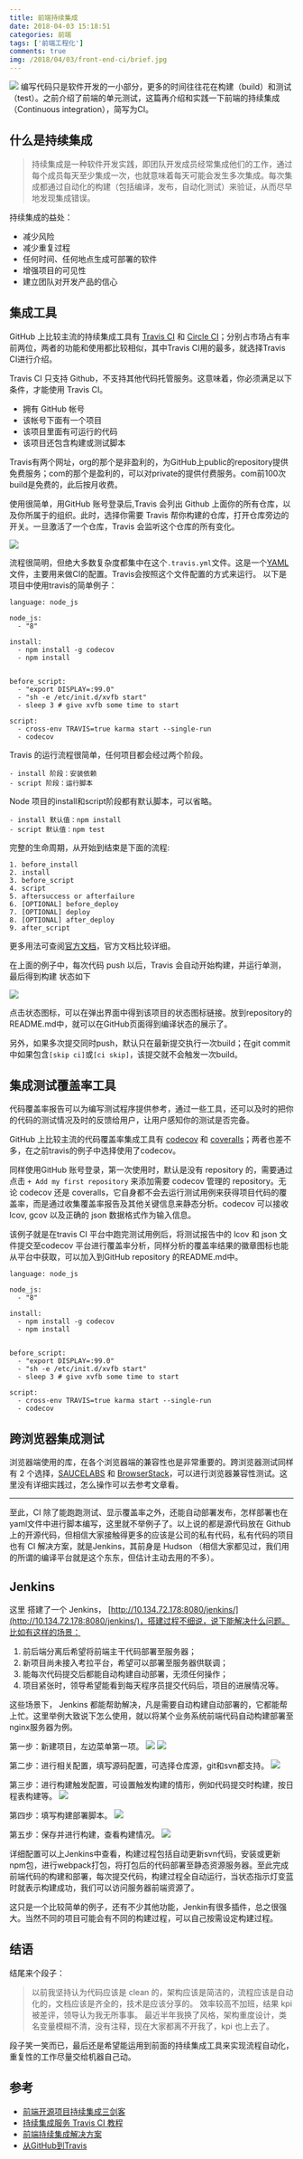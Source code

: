 ```yaml
---
title: 前端持续集成
date: 2018-04-03 15:18:51
categories: 前端
tags: ['前端工程化']
comments: true
img: /2018/04/03/front-end-ci/brief.jpg
---
```

![](brief.jpg)
编写代码只是软件开发的一小部分，更多的时间往往花在构建（build）和测试（test）。之前介绍了前端的单元测试，这篇再介绍和实践一下前端的持续集成（Continuous integration），简写为CI。

## 什么是持续集成
> 持续集成是一种软件开发实践，即团队开发成员经常集成他们的工作，通过每个成员每天至少集成一次，也就意味着每天可能会发生多次集成。每次集成都通过自动化的构建（包括编译，发布，自动化测试）来验证，从而尽早地发现集成错误。

持续集成的益处：
- 减少风险
- 减少重复过程
- 任何时间、任何地点生成可部署的软件
- 增强项目的可见性
- 建立团队对开发产品的信心

## 集成工具
GitHub 上比较主流的持续集成工具有 [Travis CI](https://travis-ci.org/) 和 [Circle CI](https://circleci.com/)；分别占市场占有率前两位，两者的功能和使用都比较相似，其中Travis CI用的最多，就选择Travis CI进行介绍。

Travis CI 只支持 Github，不支持其他代码托管服务。这意味着，你必须满足以下条件，才能使用 Travis CI。
- 拥有 GitHub 帐号
- 该帐号下面有一个项目
- 该项目里面有可运行的代码
- 该项目还包含构建或测试脚本

Travis有两个网址，org的那个是非盈利的，为GitHub上public的repository提供免费服务；com的那个是盈利的，可以对private的提供付费服务。com前100次build是免费的，此后按月收费。

使用很简单，用GitHub 账号登录后,Travis 会列出 Github 上面你的所有仓库，以及你所属于的组织。此时，选择你需要 Travis 帮你构建的仓库，打开仓库旁边的开关。一旦激活了一个仓库，Travis 会监听这个仓库的所有变化。

![](travis.jpg)

流程很简明，但绝大多数复杂度都集中在这个`.travis.yml`文件。这是一个[YAML](https://baike.baidu.com/item/YAML?fr=aladdin)文件，主要用来做CI的配置。Travis会按照这个文件配置的方式来运行。
以下是项目中使用travis的简单例子：
```
language: node_js

node_js:
  - "8"

install:
  - npm install -g codecov
  - npm install


before_script:
  - "export DISPLAY=:99.0"
  - "sh -e /etc/init.d/xvfb start"
  - sleep 3 # give xvfb some time to start

script:
  - cross-env TRAVIS=true karma start --single-run
  - codecov
```

Travis 的运行流程很简单，任何项目都会经过两个阶段。

```
- install 阶段：安装依赖
- script 阶段：运行脚本
```
Node 项目的install和script阶段都有默认脚本，可以省略。

```
- install 默认值：npm install
- script 默认值：npm test
```
完整的生命周期，从开始到结束是下面的流程:

```
1. before_install
2. install
3. before_script
4. script
5. aftersuccess or afterfailure
6. [OPTIONAL] before_deploy
7. [OPTIONAL] deploy
8. [OPTIONAL] after_deploy
9. after_script
```
更多用法可查阅[官方文档](https://docs.travis-ci.com/)，官方文档比较详细。

在上面的例子中，每次代码 push 以后，Travis 会自动开始构建，并运行单测，最后得到构建
状态如下

![](travis-status.jpg)

点击状态图标，可以在弹出界面中得到该项目的状态图标链接。放到repository的README.md中，就可以在GitHub页面得到编译状态的展示了。

另外，如果多次提交同时push，默认只在最新提交执行一次build；在git commit中如果包含`[skip ci]`或`[ci skip]`，该提交就不会触发一次build。

## 集成测试覆盖率工具
代码覆盖率报告可以为编写测试程序提供参考，通过一些工具，还可以及时的把你的代码的测试情况及时的反馈给用户，让用户感知你的测试是否完备。

GitHub 上比较主流的代码覆盖率集成工具有 [codecov](https://codecov.io/gh) 和 [coveralls](https://coveralls.io/)；两者也差不多，在之前travis的例子中选择使用了codecov。

同样使用GitHub 账号登录，第一次使用时，默认是没有 repository 的，需要通过点击 `+ Add my first repository` 来添加需要 codecov 管理的 repository。无论 codecov 还是 coveralls，它自身都不会去运行测试用例来获得项目代码的覆盖率，而是通过收集覆盖率报告及其他关键信息来静态分析。codecov 可以接收 lcov, gcov 以及正确的 json 数据格式作为输入信息。

该例子就是在travis CI 平台中跑完测试用例后，将测试报告中的 lcov 和 json 文件提交至codecov 平台进行覆盖率分析，同样分析的覆盖率结果的徽章图标也能从平台中获取，可以加入到GitHub repository 的README.md中。

```
language: node_js

node_js:
  - "8"

install:
  - npm install -g codecov
  - npm install


before_script:
  - "export DISPLAY=:99.0"
  - "sh -e /etc/init.d/xvfb start"
  - sleep 3 # give xvfb some time to start

script:
  - cross-env TRAVIS=true karma start --single-run
  - codecov
```

## 跨浏览器集成测试
浏览器端使用的库，在各个浏览器端的兼容性也是非常重要的。跨浏览器测试同样有 2 个选择，[SAUCELABS](https://saucelabs.com/) 和 [BrowserStack](https://www.browserstack.com/)，可以进行浏览器兼容性测试。这里没有详细实践过，怎么操作可以去参考文章看。

---
至此，CI 除了能跑跑测试、显示覆盖率之外，还能自动部署发布，怎样部署也在 yaml文件中进行脚本编写，这里就不举例子了。以上说的都是源代码放在 Github 上的开源代码，但相信大家接触得更多的应该是公司的私有代码，私有代码的项目也有 CI 解决方案，就是Jenkins，其前身是 Hudson （相信大家都见过，我们用的所谓的编译平台就是这个东东，但估计主动去用的不多）。

## Jenkins
这里 搭建了一个 Jenkins， [http://10.134.72.178:8080/jenkins/](http://10.134.72.178:8080/jenkins/)，搭建过程不细说，说下能解决什么问题。比如有这样的场景：
1. 前后端分离后希望将前端主干代码部署至服务器；
2. 新项目尚未接入考拉平台，希望可以部署至服务器供联调；
3. 能每次代码提交后都能自动构建自动部署，无须任何操作；
4. 项目紧张时，领导希望能看到每天程序员提交代码后，项目的进展情况等。

这些场景下， Jenkins 都能帮助解决，凡是需要自动构建自动部署的，它都能帮上忙。这里举例大致说下怎么使用，就以将某个业务系统前端代码自动构建部署至nginx服务器为例。

第一步：新建项目，左边菜单第一项。
![](step1.jpg)
![](step1-1.jpg)

第二步：进行相关配置，填写源码配置，可选择仓库源，git和svn都支持。
![](step2.jpg)

第三步：进行构建触发配置，可设置触发构建的情形，例如代码提交时构建，按日程表构建等。
![](step3.jpg)

第四步：填写构建部署脚本。
![](step4.jpg)

第五步：保存并进行构建，查看构建情况。
![](step5.jpg)

详细配置可以上Jenkins中查看，构建过程包括自动更新svn代码，安装或更新npm包，进行webpack打包，将打包后的代码部署至静态资源服务器。至此完成前端代码的构建和部署，每次提交代码，构建过程全自动运行，当状态指示灯变蓝时就表示构建成功，我们可以访问服务器前端资源了。

这只是一个比较简单的例子，还有不少其他功能，Jenkin有很多插件，总之很强大。当然不同的项目可能会有不同的构建过程，可以自己按需设定构建过程。

## 结语
结尾来个段子：
> 以前我坚持认为代码应该是 clean 的，架构应该是简洁的，流程应该是自动化的，文档应该是齐全的，技术是应该分享的。 效率较高不加班，结果 kpi 被差评，领导认为我无所事事。 最近半年我换了风格，架构重度设计，类名变量模糊不清，没有注释，现在大家都离不开我了，kpi 也上去了。

段子笑一笑而已，最后还是希望能运用到前面的持续集成工具来实现流程自动化，重复性的工作尽量交给机器自己动。

## 参考
- [前端开源项目持续集成三剑客](http://efe.baidu.com/blog/front-end-continuous-integration-tools/)
- [持续集成服务 Travis CI 教程](http://www.ruanyifeng.com/blog/2017/12/travis_ci_tutorial.html)
- [前端持续集成解决方案](https://www.jianshu.com/p/f9aa74d3066d)
- [从GitHub到Travis](https://www.jianshu.com/p/c80b37f775a0)


